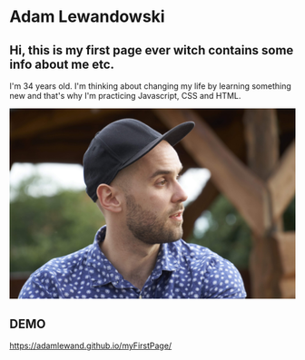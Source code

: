 # Adam Lewandowski 
## Hi, this is my first page ever witch contains some info about me etc.

I'm 34 years old. I'm thinking about changing my life by learning something new and that's why I'm practicing Javascript, CSS and HTML.

![Adam Lewandowski](image/Adam.jpg)

## DEMO

https://adamlewand.github.io/myFirstPage/

